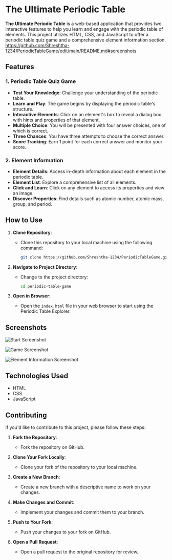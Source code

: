 # The Ultimate Periodic Table

**The Ultimate Periodic Table** is a web-based application that provides two interactive features to help you learn and engage with the periodic table of elements. This project utilizes HTML, CSS, and JavaScript to offer a periodic table quiz game and a comprehensive element information section.
https://github.com/Shreshtha-1234/PeriodicTableGame/edit/main/README.md#screenshots
## Features

### 1. Periodic Table Quiz Game
- **Test Your Knowledge**: Challenge your understanding of the periodic table.
- **Learn and Play**: The game begins by displaying the periodic table's structure.
- **Interactive Elements**: Click on an element's box to reveal a dialog box with hints and properties of that element.
- **Multiple Choice**: You will be presented with four answer choices, one of which is correct.
- **Three Chances**: You have three attempts to choose the correct answer.
- **Score Tracking**: Earn 1 point for each correct answer and monitor your score.

### 2. Element Information
- **Element Details**: Access in-depth information about each element in the periodic table.
- **Element List**: Explore a comprehensive list of all elements.
- **Click and Learn**: Click on any element to access its properties and view an image.
- **Discover Properties**: Find details such as atomic number, atomic mass, group, and period.

## How to Use

1. **Clone Repository**:
   - Clone this repository to your local machine using the following command:

     ```bash
     git clone https://github.com/Shreshtha-1234/PeriodicTableGame.git
     ```

2. **Navigate to Project Directory**:
   - Change to the project directory:

     ```bash
     cd periodic-table-game
     ```

3. **Open in Browser**:
   - Open the `index.html` file in your web browser to start using the Periodic Table Explorer.

## Screenshots

![Start Screenshot](https://drive.google.com/uc?id=13OT9gySG0kVbFS5RMrJnoiglFbdNCmzg)

![Game Screenshot](https://drive.google.com/uc?id=1qKPjHJp4s4AGIrdp_TNBo47ejKSRZchG)

![Element Information Screenshot](https://drive.google.com/uc?id=1Qe6S4EbBnBu4R1CJtU4LhOQC8TZs-O10)


## Technologies Used

- HTML
- CSS
- JavaScript

## Contributing

If you'd like to contribute to this project, please follow these steps:

1. **Fork the Repository**:
   - Fork the repository on GitHub.

2. **Clone Your Fork Locally**:
   - Clone your fork of the repository to your local machine.

3. **Create a New Branch**:
   - Create a new branch with a descriptive name to work on your changes.

4. **Make Changes and Commit**:
   - Implement your changes and commit them to your branch.

5. **Push to Your Fork**:
   - Push your changes to your fork on GitHub.

6. **Open a Pull Request**:
   - Open a pull request to the original repository for review.

